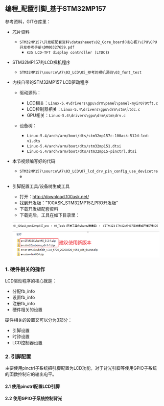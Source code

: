 ## 编程\_配置引脚\_基于STM32MP157

参考资料，GIT仓库里：

* 芯片资料
  
  * `STM32MP157\开发板配套资料\datasheeet\02_Core_board(核心板)\CPU\CPU开发参考手册\DM00327659.pdf`
    * `《35 LCD-TFT display controller (LTDC)》`
  
* STM32MP157的LCD裸机程序

  * `STM32MP157\source\A7\03_LCD\05_参考的裸机源码\03_font_test`

* 内核自带的STM32MP157 LCD驱动程序
  * 驱动源码：
  
    * LCD相关：`Linux-5.4\drivers\gpu\drm\panel\panel-myir070tft.c`
    * LCD控制器相关：`Linux-5.4\drivers\gpu\drm\stm\ltdc.c`
    * GPU相关：`Linux-5.4\drivers\gpu\drm\stm\drv.c`
  * 设备树：
    * `Linux-5.4/arch/arm/boot/dts/stm32mp157c-100ask-512d-lcd-v1.dts`
    * `Linux-5.4/arch/arm/boot/dts/stm32mp151.dtsi`
    * `Linux-5.4/arch/arm/boot/dts/stm32mp15-pinctrl.dtsi`
  
* 本节视频编写好的代码
  
  * `STM32MP157\source\A7\03_LCD\07_lcd_drv_pin_config_use_devicetree`
  
* 引脚配置工具/设备树生成工具

  * 打开：http://download.100ask.net/
  * 找到开发板："100ASK_STM32MP157_PRO开发板"
  * 下载开发板配套资料
  * 下载完后，工具在如下目录里：

  ![image-20210122094724188](pic/02_LCD驱动/041_pins_tools.png)

### 1. 硬件相关的操作

LCD驱动程序的核心就是：

* 分配fb_info
* 设置fb_info
* 注册fb_info
* 硬件相关的设置



硬件相关的设置又可以分为3部分：
  * 引脚设置
  * 时钟设置
  * LCD控制器设置



### 2. 引脚配置

主要使用pinctrl子系统把引脚配置为LCD功能，对于背光引脚等使用GPIO子系统的函数控制它的输出电平。

#### 2.1 使用pinctrl配置LCD引脚



#### 2.2 使用GPIO子系统控制背光